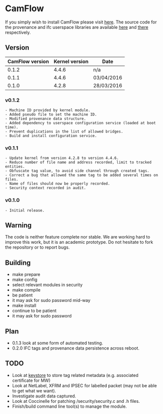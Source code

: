 # CamFlow

If you simply wish to install CamFlow please visit [here](https://github.com/CamFlow/camflow-install).
The source code for the provenance and ifc userspace libraries are available [here](https://github.com/CamFlow/camflow-provenance-lib) and [there](https://github.com/CamFlow/camflow-ifc-lib) respectively.

## Version

| CamFlow version | Kernel version | Date       |
| --------------- |----------------| ---------- |
| 0.1.2           | 4.4.6          | n/a        |
| 0.1.1           | 4.4.6          | 03/04/2016 |
| 0.1.0           | 4.2.8          | 28/03/2016 |

### v0.1.2

```
- Machine ID provided by kernel module.
- Added pseudo file to set the machine ID.
- Modified provenance data structure.
- Added dependency to userspace configuration service (loaded at boot time).
- Prevent duplications in the list of allowed bridges.
- Build and install configuration service.
```

### v0.1.1

```
- Update kernel from version 4.2.8 to version 4.4.6.
- Reduce number of file name and address recorded, limit to tracked entities.
- Obfuscate tag value, to avoid side channel through created tags.
- Correct a bug that allowed the same tag to be added several times on files.
- Name of files should now be properly recorded.
- Security context recorded in audit.
```

### v0.1.0

```
- Initial release.
```

## Warning

The code is neither feature complete nor stable.
We are working hard to improve this work, but it is an academic prototype.
Do not hesitate to fork the repository or to report bugs.

## Building
* make prepare
* make config
 * select relevant modules in security
* make compile
 * be patient
 * it may ask for sudo password mid-way
* make install
 * continue to be patient
 * it may ask for sudo password

## Plan
* 0.1.3 look at some form of automated testing.
* 0.2.0 IFC tags and provenance data persistence across reboot.

## TODO
* Look at [keystore](https://lwn.net/Articles/210502/) to store tag related metadata (e.g. associated certificate for MW)
* Look at NetLabel, XFRM and IPSEC for labelled packet (may not be able to get what we want).
* Investigate audit data captured.
* Look at Coccinelle for patching /security/security.c and .h files.
* Finish/build command line tool(s) to manage the module.

